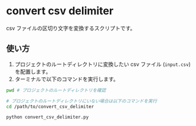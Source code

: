 # convert csv delimiter

csv ファイルの区切り文字を変換するスクリプトです。

## 使い方

1. プロジェクトのルートディレクトリに変換したい csv ファイル (`input.csv`) を配置します。
2. ターミナルで以下のコマンドを実行します。

```bash
pwd # プロジェクトのルートディレクトリを確認

# プロジェクトのルートディレクトリにいない場合は以下のコマンドを実行
cd /path/to/convert_csv_delimiter

python convert_csv_delimiter.py
```
